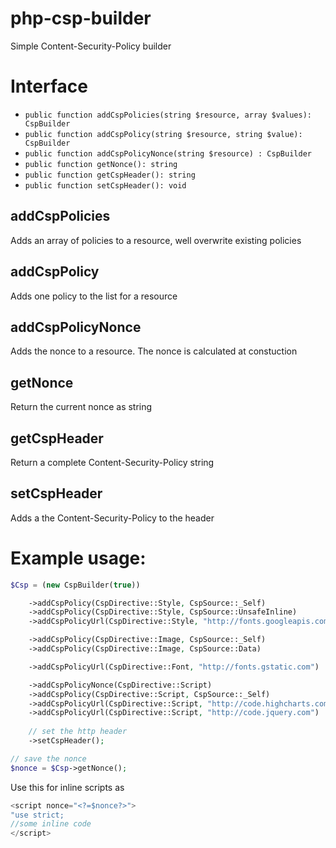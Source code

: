 # php-csp-builder
Simple Content-Security-Policy builder

# Interface
 * `public function addCspPolicies(string $resource, array $values): CspBuilder`
 * `public function addCspPolicy(string $resource, string $value): CspBuilder`
 * `public function addCspPolicyNonce(string $resource) : CspBuilder`
 * `public function getNonce(): string`
 * `public function getCspHeader(): string`
 * `public function setCspHeader(): void`

## addCspPolicies
Adds an array of policies to a resource, well overwrite existing policies

## addCspPolicy
Adds one policy to the list for a resource

## addCspPolicyNonce
Adds the nonce to a resource. The nonce is calculated at constuction

## getNonce
Return the current nonce as string

## getCspHeader
Return a complete Content-Security-Policy string

## setCspHeader
Adds a the Content-Security-Policy to the header

# Example usage:
```php
$Csp = (new CspBuilder(true))

	->addCspPolicy(CspDirective::Style, CspSource::_Self)
	->addCspPolicy(CspDirective::Style, CspSource::UnsafeInline)
	->addCspPolicyUrl(CspDirective::Style, "http://fonts.googleapis.com")

	->addCspPolicy(CspDirective::Image, CspSource::_Self)
	->addCspPolicy(CspDirective::Image, CspSource::Data)

	->addCspPolicyUrl(CspDirective::Font, "http://fonts.gstatic.com")

	->addCspPolicyNonce(CspDirective::Script)
	->addCspPolicy(CspDirective::Script, CspSource::_Self)
	->addCspPolicyUrl(CspDirective::Script, "http://code.highcharts.com")
	->addCspPolicyUrl(CspDirective::Script, "http://code.jquery.com")
	
	// set the http header
	->setCspHeader();

// save the nonce
$nonce = $Csp->getNonce();
```

Use this for inline scripts as 
```js
<script nonce="<?=$nonce?>">
"use strict;
//some inline code
</script>
```
